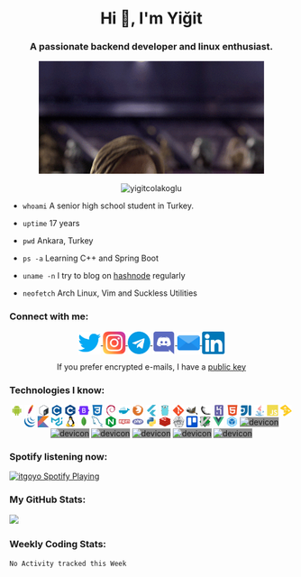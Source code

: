 <h1 align="center">Hi 👋, I'm Yiğit</h1>

<h3 align="center">A passionate backend developer and linux enthusiast.</h3>

<p align="center"><img src="imgs/hello_there.gif"></p>

<p align="center"> <img src="https://komarev.com/ghpvc/?username=yigitcolakoglu&label=Profile%20views&color=0e75b6&style=flat" alt="yigitcolakoglu" /> </p>

- `whoami`  A senior high school student in Turkey.

- `uptime`  17 years

- `pwd` Ankara, Turkey 

- `ps -a`   Learning C++ and Spring Boot

- `uname -n`   I try to blog on [hashnode](https://blog.yigitcolakoglu.com) regularly

- `neofetch`   Arch Linux, Vim and Suckless Utilities

<h3 align="left">Connect with me:</h3>
<p align="center">
	<a href="https://twitter.com/theFr1nge" target="blank">
		<img align="center" src="imgs/contact/twitter.svg" alt="twitter" height="40" width="40" />
	</a>
	<a href="https://www.instagram.com/yigit_colakoglu/" target="blank">
		<img align="center" src="imgs/contact/instagram.svg" alt="instagram" height="40" width="40" />
	</a>
	<a href="https://t.me/thefr1nge" target="blank">
		<img align="center" src="imgs/contact/telegram.svg" alt="telegram" height="40" width="40" />
	</a>
	<a href="https://discordapp.com/users/440823026523832322" target="blank">
		<img align="center" src="imgs/contact/discord.svg" alt="discord" height="40" width="40" />
	</a>
	<a href="mailto:yigitcolakoglu@hotmail.com" target="blank">
		<img align="center" src="imgs/contact/email.svg" alt="email" height="40" width="40" />
	</a>
	<a href="https://www.linkedin.com/in/yigitcolakoglu/" target="blank">
		<img align="center" src="imgs/contact/linkedin.svg" alt="linkedin" height="40" width="40" />
	</a>
</p>
<p align="center">
If you prefer encrypted e-mails, I have a <a href="https://keys.openpgp.org/search?q=9D26FDA9E051205C4DC8422611D306C40EAEC301">public key</a>
</p>

<style>
	.devicon {
		background-color: #8c8c8c;
	}
</style>

<h3 align="left">Technologies I know:</h3>
<p align="center">
		<img class="devicon" align="center" src="https://raw.githubusercontent.com/devicons/devicon/master/icons/android/android-plain.svg" alt="devicon" height="20" width="20" />
		<img class="devicon" align="center" src="https://raw.githubusercontent.com/devicons/devicon/master/icons/apache/apache-original.svg" alt="devicon" height="20" width="20" />
		<img class="devicon" align="center" src="https://raw.githubusercontent.com/devicons/devicon/master/icons/bash/bash-original.svg" alt="devicon" height="20" width="20" />
		<img class="devicon" align="center" src="https://raw.githubusercontent.com/devicons/devicon/master/icons/c/c-plain.svg" alt="devicon" height="20" width="20" />
		<img class="devicon" align="center" src="https://raw.githubusercontent.com/devicons/devicon/master/icons/cplusplus/cplusplus-plain.svg" alt="devicon" height="20" width="20" />
		<img class="devicon" align="center" src="https://raw.githubusercontent.com/devicons/devicon/master/icons/bootstrap/bootstrap-plain.svg" alt="devicon" height="20" width="20" />
		<img class="devicon" align="center" src="https://raw.githubusercontent.com/devicons/devicon/master/icons/css3/css3-plain.svg" alt="devicon" height="20" width="20" />
		<img class="devicon" align="center" src="https://raw.githubusercontent.com/devicons/devicon/master/icons/debian/debian-plain.svg" alt="devicon" height="20" width="20" />
		<img class="devicon" align="center" src="https://raw.githubusercontent.com/devicons/devicon/master/icons/docker/docker-plain.svg" alt="devicon" height="20" width="20" />
		<img class="devicon" align="center" src="https://raw.githubusercontent.com/devicons/devicon/master/icons/firefox/firefox-plain.svg" alt="devicon" height="20" width="20" />
		<img class="devicon" align="center" src="https://raw.githubusercontent.com/devicons/devicon/master/icons/flutter/flutter-plain.svg" alt="devicon" height="20" width="20" />
		<img class="devicon" align="center" src="https://raw.githubusercontent.com/devicons/devicon/master/icons/go/go-original.svg" alt="devicon" height="20" width="20" />
		<img class="devicon" align="center" src="https://raw.githubusercontent.com/devicons/devicon/master/icons/git/git-plain.svg" alt="devicon" height="20" width="20" />
		<img class="devicon" align="center" src="https://raw.githubusercontent.com/devicons/devicon/master/icons/gimp/gimp-original.svg" alt="devicon" height="20" width="20" />
		<img class="devicon" align="center" src="https://raw.githubusercontent.com/devicons/devicon/master/icons/flask/flask-original.svg" alt="devicon" height="20" width="20" />
		<img class="devicon" align="center" src="https://raw.githubusercontent.com/devicons/devicon/master/icons/heroku/heroku-plain.svg" alt="devicon" height="20" width="20" />
		<img class="devicon" align="center" src="https://raw.githubusercontent.com/devicons/devicon/master/icons/html5/html5-plain.svg" alt="devicon" height="20" width="20" />
		<img class="devicon" align="center" src="https://raw.githubusercontent.com/devicons/devicon/master/icons/intellij/intellij-plain.svg" alt="devicon" height="20" width="20" />
		<img class="devicon" align="center" src="https://raw.githubusercontent.com/devicons/devicon/master/icons/java/java-original.svg" alt="devicon" height="20" width="20" />
		<img class="devicon" align="center" src="https://raw.githubusercontent.com/devicons/devicon/master/icons/javascript/javascript-plain.svg" alt="devicon" height="20" width="20" />
		<img class="devicon" align="center" src="https://raw.githubusercontent.com/devicons/devicon/master/icons/jetbrains/jetbrains-plain.svg" alt="devicon" height="20" width="20" />
		<img class="devicon" align="center" src="https://raw.githubusercontent.com/devicons/devicon/master/icons/jquery/jquery-plain.svg" alt="devicon" height="20" width="20" />
		<img class="devicon" align="center" src="https://raw.githubusercontent.com/devicons/devicon/master/icons/kotlin/kotlin-original.svg" alt="devicon" height="20" width="20" />
		<img class="devicon" align="center" src="https://raw.githubusercontent.com/devicons/devicon/master/icons/materialui/materialui-plain.svg" alt="devicon" height="20" width="20" />
		<img class="devicon" align="center" src="https://raw.githubusercontent.com/devicons/devicon/master/icons/linux/linux-original.svg" alt="devicon" height="20" width="20" />
		<img class="devicon" align="center" src="https://raw.githubusercontent.com/devicons/devicon/master/icons/mongodb/mongodb-original.svg" alt="devicon" height="20" width="20" />
		<img class="devicon" align="center" src="https://raw.githubusercontent.com/devicons/devicon/master/icons/mysql/mysql-original.svg" alt="devicon" height="20" width="20" />
		<img class="devicon" align="center" src="https://raw.githubusercontent.com/devicons/devicon/master/icons/nginx/nginx-original.svg" alt="devicon" height="20" width="20" />
		<img class="devicon" align="center" src="https://raw.githubusercontent.com/devicons/devicon/master/icons/npm/npm-original-wordmark.svg" alt="devicon" height="20" width="20" />
		<img class="devicon" align="center" src="https://raw.githubusercontent.com/devicons/devicon/master/icons/php/php-plain.svg" alt="devicon" height="20" width="20" />
		<img class="devicon" align="center" src="https://raw.githubusercontent.com/devicons/devicon/master/icons/python/python-original.svg" alt="devicon" height="20" width="20" />
		<img class="devicon" align="center" src="https://raw.githubusercontent.com/devicons/devicon/master/icons/redis/redis-original.svg" alt="devicon" height="20" width="20" />
		<img class="devicon" align="center" src="https://raw.githubusercontent.com/devicons/devicon/master/icons/travis/travis-plain.svg" alt="devicon" height="20" width="20" />
		<img class="devicon" align="center" src="https://raw.githubusercontent.com/devicons/devicon/master/icons/trello/trello-plain.svg" alt="devicon" height="20" width="20" />
		<img class="devicon" align="center" src="https://raw.githubusercontent.com/devicons/devicon/master/icons/vim/vim-original.svg" alt="devicon" height="20" width="20" />
		<img class="devicon" align="center" src="https://raw.githubusercontent.com/devicons/devicon/master/icons/vuejs/vuejs-original.svg" alt="devicon" height="20" width="20" />
		<img class="devicon" align="center" src="https://raw.githubusercontent.com/devicons/devicon/master/icons/webpack/webpack-original.svg" alt="devicon" height="20" width="20" />
		<img class="devicon" align="center" src="https://upload.wikimedia.org/wikipedia/commons/thumb/9/92/LaTeX_logo.svg/800px-LaTeX_logo.svg.png" alt="devicon" height="20" width="60" />
		<img class="devicon" align="center" src="https://upload.wikimedia.org/wikipedia/commons/4/48/Markdown-mark.svg" alt="devicon" height="20" width="20" />
		<img class="devicon" align="center" src="https://upload.wikimedia.org/wikipedia/commons/a/a5/Archlinux-icon-crystal-64.svg" alt="devicon" height="20" width="20" />
		<img class="devicon" align="center" src="https://upload.wikimedia.org/wikipedia/commons/thumb/4/44/Spring_Framework_Logo_2018.svg/245px-Spring_Framework_Logo_2018.svg.png" alt="devicon" height="20" width="60" />
		<img class="devicon" align="center" src="https://upload.wikimedia.org/wikipedia/commons/b/bf/Centos-logo-light.svg" alt="devicon" height="20" width="60" />
		<img class="devicon" align="center" src="https://upload.wikimedia.org/wikipedia/commons/1/1a/Suckless_logo.svg" alt="devicon" height="20" width="20" />
</p>


<h3 align="left">Spotify listening now:</h3>
<a href="https://open.spotify.com/user/ygtclk1"><img src="https://spotify-readme-beta.vercel.app/api/spotify-playing" alt="itgoyo Spotify Playing" width="350" /></a>

<h3 align="left">My GitHub Stats:</h3>
<img  src="https://github-readme-stats.vercel.app/api?username=theFr1nge&show_icons=true&theme=tokyonight&icon_color=6392DF">

<h3 align="left">Weekly Coding Stats:</h3>

<!--START_SECTION:waka-->
```text
No Activity tracked this Week
```
<!--END_SECTION:waka-->
